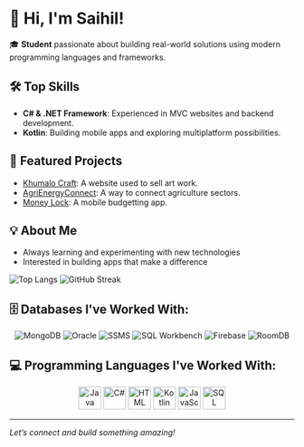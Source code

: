 # 👋 Hi, I'm Saihil!

🎓 **Student** passionate about building real-world solutions using modern programming languages and frameworks.

## 🛠️ Top Skills
- **C# & .NET Framework**: Experienced in MVC websites and backend development.
- **Kotlin**: Building mobile apps and exploring multiplatform possibilities.

## 🚀 Featured Projects

- [Khumalo Craft](https://github.com/ST10294145/NewKhumaloCraft.git): A website used to sell art work.
- [AgriEnergyConnect](https://github.com/ST10294145/AgriEnergyConnect.git): A way to connect agriculture sectors.
- [Money Lock](https://github.com/ST10294145/Money-Lock.git): A mobile budgetting app.
  

## 💡 About Me
- Always learning and experimenting with new technologies
- Interested in building apps that make a difference
  
 ![Top Langs](https://github-readme-stats.vercel.app/api/top-langs/?username=ST10294145&layout=compact&theme=radical)
 ![GitHub Streak](https://streak-stats.demolab.com?user=ST10294145&theme=radical)

## 🗄️ Databases I've Worked With:

<p align="center">
  <img src="https://img.shields.io/badge/MongoDB-47A248?logo=mongodb&logoColor=white&style=for-the-badge" alt="MongoDB"/>
  <img src="https://img.shields.io/badge/Oracle-F80000?logo=oracle&logoColor=white&style=for-the-badge" alt="Oracle"/>
  <img src="https://img.shields.io/badge/SSMS-CC2927?logo=microsoftsqlserver&logoColor=white&style=for-the-badge" alt="SSMS"/>
  <img src="https://img.shields.io/badge/SQL%20Workbench-4479A1?logo=mysql&logoColor=white&style=for-the-badge" alt="SQL Workbench"/>
  <img src="https://img.shields.io/badge/Firebase-FFCA28?logo=firebase&logoColor=black&style=for-the-badge" alt="Firebase"/>
  <img src="https://img.shields.io/badge/RoomDB-3DDC84?logo=android&logoColor=white&style=for-the-badge" alt="RoomDB"/>
</p>
  
## 💻 Programming Languages I've Worked With:

<p align="center">
  <img width="40" src="https://cdn.jsdelivr.net/gh/devicons/devicon/icons/java/java-original.svg" alt="Java"/>
  <img width="40" src="https://cdn.jsdelivr.net/gh/devicons/devicon/icons/csharp/csharp-original.svg" alt="C#"/>
  <img width="40" src="https://cdn.jsdelivr.net/gh/devicons/devicon/icons/html5/html5-original.svg" alt="HTML"/>
  <img width="40" src="https://cdn.jsdelivr.net/gh/devicons/devicon/icons/kotlin/kotlin-original.svg" alt="Kotlin"/>
  <img width="40" src="https://cdn.jsdelivr.net/gh/devicons/devicon/icons/javascript/javascript-original.svg" alt="JavaScript"/>
  <img width="40" src="https://getlogo.net/wp-content/uploads/2020/03/sql-projekt-ag-logo-vector.png" alt="SQL"/>
</p>

---

*Let’s connect and build something amazing!*

